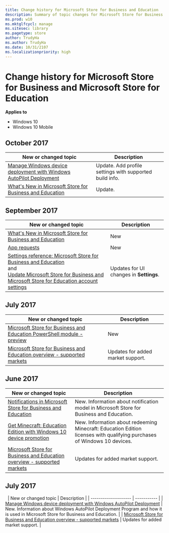 ```yaml
---
title: Change history for Microsoft Store for Business and Education
description: Summary of topic changes for Microsoft Store for Business and Microsoft Store for Education. 
ms.prod: w10
ms.mktglfcycl: manage
ms.sitesec: library
ms.pagetype: store
author: TrudyHa
ms.author: TrudyHa
ms.date: 10/31/2107
ms.localizationpriority: high
---
```


# Change history for Microsoft Store for Business and Microsoft Store for Education  

**Applies to**

-   Windows 10
-   Windows 10 Mobile

## October 2017

| New or changed topic | Description |
| --- | --- |
| [Manage Windows device deployment with Windows AutoPilot Deployment](add-profile-to-devices.md) | Update. Add profile settings with supported build info.  |
| [What's New in Microsoft Store for Business and Education](whats-new-microsoft-store-business-education.md) | Update. |

## September 2017

| New or changed topic | Description |
| --- | --- |
| [What's New in Microsoft Store for Business and Education](whats-new-microsoft-store-business-education.md) | New |
| [App requests](https://docs.microsoft.com/microsoft-store/acquire-apps-microsoft-store-for-business#request-apps) | New |
| [Settings reference: Microsoft Store for Business and Education](manage-settings-microsoft-store-for-business.md) </br> and </br> [Update Microsoft Store for Business and Microsoft Store for Education account settings](update-microsoft-store-for-business-account-settings.md) | Updates for UI changes in **Settings**. |

## July 2017

| New or changed topic | Description |
| --- | --- |
| [Microsoft Store for Business and Education PowerShell module - preview](microsoft-store-for-business-education-powershell-module.md) | New |
| [Microsoft Store for Business and Education overview - supported markets](https://docs.microsoft.com/en-us/microsoft-store/windows-store-for-business-overview#supported-markets) | Updates for added market support. |

## June 2017
| New or changed topic | Description |
| -------------------- | ----------- |
| [Notifications in Microsoft Store for Business and Education](notifications-microsoft-store-business.md) | New. Information about notification model in Microsoft Store for Business and Education. |
| [Get Minecraft: Education Edition with Windows 10 device promotion](https://docs.microsoft.com/education/windows/get-minecraft-device-promotion) | New. Information about redeeming Minecraft: Education Edition licenses with qualifying purchases of Windows 10 devices.  |
| [Microsoft Store for Business and Education overview - supported markets](https://docs.microsoft.com/en-us/microsoft-store/windows-store-for-business-overview#supported-markets) | Updates for added market support. |

## July 2017
 
| New or changed topic | Description |
| -------------------- | ----------- |
| [Manage Windows device deployment with Windows AutoPilot Deployment](add-profile-to-devices.md) | New. Information about Windows AutoPilot Deployment Program and how it is used in Microsoft Store for Business and Education.  |
| [Microsoft Store for Business and Education overview - supported markets](https://docs.microsoft.com/en-us/microsoft-store/windows-store-for-business-overview#supported-markets) | Updates for added market support. |
 





